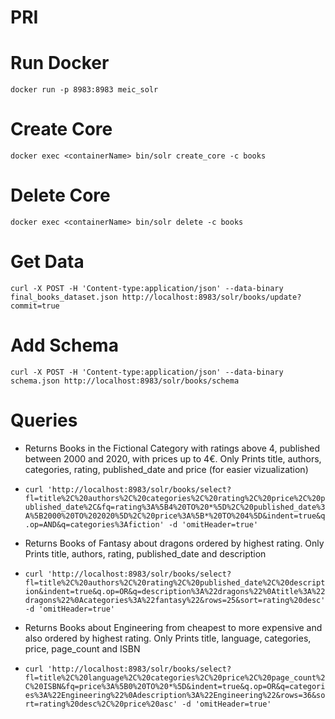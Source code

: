 # PRI

# Run Docker
`docker run -p 8983:8983 meic_solr`
# Create Core
`docker exec <containerName> bin/solr create_core -c books`
# Delete Core
`docker exec <containerName> bin/solr delete -c books`
# Get Data
`curl -X POST -H 'Content-type:application/json' --data-binary final_books_dataset.json http://localhost:8983/solr/books/update?commit=true`
# Add Schema
`curl -X POST -H 'Content-type:application/json' --data-binary schema.json http://localhost:8983/solr/books/schema`

# Queries

* Returns Books in the Fictional Category with ratings above 4, published between 2000 and 2020, with prices up to 4€. Only Prints title, authors, categories, rating, published_date and price (for easier vizualization)
* `curl 'http://localhost:8983/solr/books/select?fl=title%2C%20authors%2C%20categories%2C%20rating%2C%20price%2C%20published_date%2C&fq=rating%3A%5B4%20TO%20*%5D%2C%20published_date%3A%5B2000%20TO%202020%5D%2C%20price%3A%5B*%20TO%204%5D&indent=true&q.op=AND&q=categories%3Afiction' -d 'omitHeader=true'`


* Returns Books of Fantasy about dragons ordered by highest rating. Only Prints title, authors, rating, published_date and description
* `curl 'http://localhost:8983/solr/books/select?fl=title%2C%20authors%2C%20rating%2C%20published_date%2C%20description&indent=true&q.op=OR&q=description%3A%22dragons%22%0Atitle%3A%22dragons%22%0Acategories%3A%22fantasy%22&rows=25&sort=rating%20desc' -d 'omitHeader=true'`


* Returns Books about Engineering from cheapest to more expensive and also ordered by highest rating. Only Prints title, language, categories, price, page_count and ISBN
* `curl 'http://localhost:8983/solr/books/select?fl=title%2C%20language%2C%20categories%2C%20price%2C%20page_count%2C%20ISBN&fq=price%3A%5B0%20TO%20*%5D&indent=true&q.op=OR&q=categories%3A%22Engineering%22%0Adescription%3A%22Engineering%22&rows=36&sort=rating%20desc%2C%20price%20asc' -d 'omitHeader=true'`

